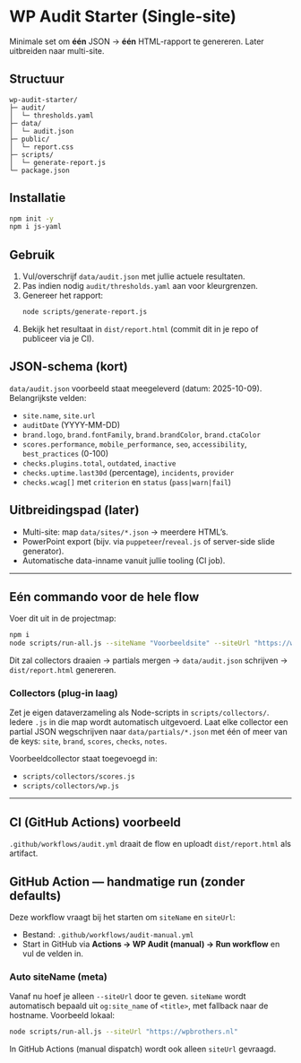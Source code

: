 # WP Audit Starter (Single-site)

Minimale set om **één** JSON → **één** HTML-rapport te genereren. Later uitbreiden naar multi-site.

## Structuur
```
wp-audit-starter/
├─ audit/
│  └─ thresholds.yaml
├─ data/
│  └─ audit.json
├─ public/
│  └─ report.css
├─ scripts/
│  └─ generate-report.js
└─ package.json
```

## Installatie
```bash
npm init -y
npm i js-yaml
```

## Gebruik
1. Vul/overschrijf `data/audit.json` met jullie actuele resultaten.
2. Pas indien nodig `audit/thresholds.yaml` aan voor kleurgrenzen.
3. Genereer het rapport:
   ```bash
   node scripts/generate-report.js
   ```
4. Bekijk het resultaat in `dist/report.html` (commit dit in je repo of publiceer via je CI).

## JSON-schema (kort)
`data/audit.json` voorbeeld staat meegeleverd (datum: 2025-10-09). Belangrijkste velden:
- `site.name`, `site.url`
- `auditDate` (YYYY-MM-DD)
- `brand.logo`, `brand.fontFamily`, `brand.brandColor`, `brand.ctaColor`
- `scores.performance`, `mobile_performance`, `seo`, `accessibility`, `best_practices` (0-100)
- `checks.plugins.total`, `outdated`, `inactive`
- `checks.uptime.last30d` (percentage), `incidents`, `provider`
- `checks.wcag[]` met `criterion` en `status` (`pass|warn|fail`)

## Uitbreidingspad (later)
- Multi-site: map `data/sites/*.json` → meerdere HTML’s.
- PowerPoint export (bijv. via `puppeteer`/`reveal.js` of server-side slide generator).
- Automatische data-inname vanuit jullie tooling (CI job).


---

## Eén commando voor de hele flow
Voer dit uit in de projectmap:
```bash
npm i
node scripts/run-all.js --siteName "Voorbeeldsite" --siteUrl "https://www.voorbeeld.nl"
```
Dit zal collectors draaien → partials mergen → `data/audit.json` schrijven → `dist/report.html` genereren.

### Collectors (plug-in laag)
Zet je eigen dataverzameling als Node-scripts in `scripts/collectors/`. Iedere `.js` in die map wordt automatisch uitgevoerd.
Laat elke collector een partial JSON wegschrijven naar `data/partials/*.json` met één of meer van de keys:
`site`, `brand`, `scores`, `checks`, `notes`.

Voorbeeldcollector staat toegevoegd in:
- `scripts/collectors/scores.js`
- `scripts/collectors/wp.js`

---

## CI (GitHub Actions) voorbeeld
`.github/workflows/audit.yml` draait de flow en uploadt `dist/report.html` als artifact.



## GitHub Action — handmatige run (zonder defaults)
Deze workflow vraagt bij het starten om `siteName` en `siteUrl`:
- Bestand: `.github/workflows/audit-manual.yml`
- Start in GitHub via **Actions → WP Audit (manual) → Run workflow** en vul de velden in.


### Auto siteName (meta)
Vanaf nu hoef je alleen `--siteUrl` door te geven. `siteName` wordt automatisch bepaald uit
`og:site_name` of `<title>`, met fallback naar de hostname.
Voorbeeld lokaal:
```bash
node scripts/run-all.js --siteUrl "https://wpbrothers.nl"
```
In GitHub Actions (manual dispatch) wordt ook alleen `siteUrl` gevraagd.

